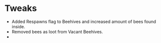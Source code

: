 # Tweaks

- Added Respawns flag to Beehives and increased amount of bees found inside.
- Removed bees as loot from Vacant Beehives.
- 